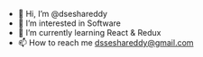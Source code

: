 - 👋 Hi, I’m @dseshareddy
- 👀 I’m interested in Software 
- 🌱 I’m currently learning React & Redux 
- 📫 How to reach me dsseshareddy@gmail.com
